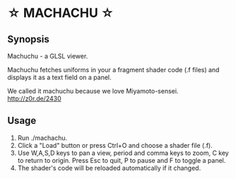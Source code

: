 ☆ MACHACHU ☆
============

Synopsis
--------
Machuchu - a GLSL viewer.

Machuchu fetches uniforms in your a fragment shader code (.f files) and displays it as a text field on a panel.

We called it machuchu because we love Miyamoto-sensei.
http://z0r.de/2430

Usage
-----
1. Run ./machachu.
2. Click a "Load" button or press Ctrl+O and choose a shader file (.f).
3. Use W,A,S,D keys to pan a view, period and comma keys to zoom, C key to return to origin. Press Esc to quit, P to pause and F to toggle a panel. 
4. The shader's code will be reloaded automatically if it changed.
